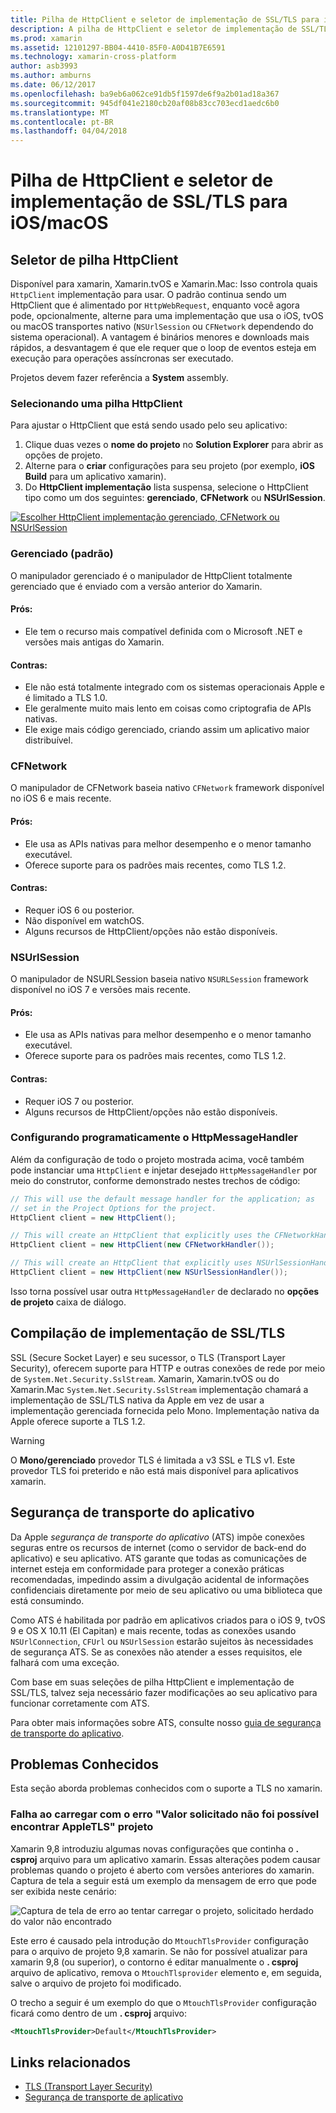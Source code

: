 ```yaml
---
title: Pilha de HttpClient e seletor de implementação de SSL/TLS para iOS/macOS
description: A pilha de HttpClient e seletor de implementação de SSL/TLS determina a implementação de HttpClient e SSL/TLS que será usada pelo aplicativo Xamarin iOS, tvOS ou macOS.
ms.prod: xamarin
ms.assetid: 12101297-BB04-4410-85F0-A0D41B7E6591
ms.technology: xamarin-cross-platform
author: asb3993
ms.author: amburns
ms.date: 06/12/2017
ms.openlocfilehash: ba9eb6a062ce91db5f1597de6f9a2b01ad18a367
ms.sourcegitcommit: 945df041e2180cb20af08b83cc703ecd1aedc6b0
ms.translationtype: MT
ms.contentlocale: pt-BR
ms.lasthandoff: 04/04/2018
---
```

# <a name="httpclient-stack-and-ssltls-implementation-selector-for-iosmacos"></a>Pilha de HttpClient e seletor de implementação de SSL/TLS para iOS/macOS

## <a name="httpclient-stack-selector"></a>Seletor de pilha HttpClient

Disponível para xamarin, Xamarin.tvOS e Xamarin.Mac: Isso controla quais `HttpClient` implementação para usar. O padrão continua sendo um HttpClient que é alimentado por `HttpWebRequest`, enquanto você agora pode, opcionalmente, alterne para uma implementação que usa o iOS, tvOS ou macOS transportes nativo (`NSUrlSession` ou `CFNetwork` dependendo do sistema operacional). A vantagem é binários menores e downloads mais rápidos, a desvantagem é que ele requer que o loop de eventos esteja em execução para operações assíncronas ser executado.

Projetos devem fazer referência a **System** assembly.

<a name="Selecting-a-HttpClient-Stack" />

### <a name="selecting-a-httpclient-stack"></a>Selecionando uma pilha HttpClient

Para ajustar o HttpClient que está sendo usado pelo seu aplicativo:

1. Clique duas vezes o **nome do projeto** no **Solution Explorer** para abrir as opções de projeto.
2. Alterne para o **criar** configurações para seu projeto (por exemplo, **iOS Build** para um aplicativo xamarin).
3. Do **HttpClient implementação** lista suspensa, selecione o HttpClient tipo como um dos seguintes: **gerenciado**, **CFNetwork** ou **NSUrlSession**.

[![Escolher HttpClient implementação gerenciado, CFNetwork ou NSUrlSession](http-stack-images/http-xs-sml.png)](http-stack-images/http-xs.png#lightbox)

<a name="Managed" />

### <a name="managed-default"></a>Gerenciado (padrão)

O manipulador gerenciado é o manipulador de HttpClient totalmente gerenciado que é enviado com a versão anterior do Xamarin.

#### <a name="pros"></a>Prós:

 - Ele tem o recurso mais compatível definida com o Microsoft .NET e versões mais antigas do Xamarin.

#### <a name="cons"></a>Contras:

 - Ele não está totalmente integrado com os sistemas operacionais Apple e é limitado a TLS 1.0.
 - Ele geralmente muito mais lento em coisas como criptografia de APIs nativas.
 - Ele exige mais código gerenciado, criando assim um aplicativo maior distribuível.

<a name="CFNetwork" />

### <a name="cfnetwork"></a>CFNetwork

O manipulador de CFNetwork baseia nativo `CFNetwork` framework disponível no iOS 6 e mais recente.

#### <a name="pros"></a>Prós:

 - Ele usa as APIs nativas para melhor desempenho e o menor tamanho executável.
 - Oferece suporte para os padrões mais recentes, como TLS 1.2.

#### <a name="cons"></a>Contras:

 - Requer iOS 6 ou posterior.
 - Não disponível em watchOS.
 - Alguns recursos de HttpClient/opções não estão disponíveis.

<a name="NSUrlSession" />

### <a name="nsurlsession"></a>NSUrlSession

O manipulador de NSURLSession baseia nativo `NSURLSession` framework disponível no iOS 7 e versões mais recente.

#### <a name="pros"></a>Prós:

 - Ele usa as APIs nativas para melhor desempenho e o menor tamanho executável.
 - Oferece suporte para os padrões mais recentes, como TLS 1.2.

#### <a name="cons"></a>Contras:

 - Requer iOS 7 ou posterior.
 - Alguns recursos de HttpClient/opções não estão disponíveis.

### <a name="programmatically-setting-the-httpmessagehandler"></a>Configurando programaticamente o HttpMessageHandler

Além da configuração de todo o projeto mostrada acima, você também pode instanciar uma `HttpClient` e injetar desejado `HttpMessageHandler` por meio do construtor, conforme demonstrado nestes trechos de código:

```csharp
// This will use the default message handler for the application; as
// set in the Project Options for the project.
HttpClient client = new HttpClient();

// This will create an HttpClient that explicitly uses the CFNetworkHandler
HttpClient client = new HttpClient(new CFNetworkHandler());

// This will create an HttpClient that explicitly uses NSUrlSessionHandler
HttpClient client = new HttpClient(new NSUrlSessionHandler());
```

Isso torna possível usar outra `HttpMessageHandler` de declarado no **opções de projeto** caixa de diálogo.

<a name="New-SSL-TLS-implementation-build-option" />
<a name="Selecting-a-SSL-TLS-implementation" />
<a name="Apple-TLS" />

## <a name="ssltls-implementation-build"></a>Compilação de implementação de SSL/TLS

SSL (Secure Socket Layer) e seu sucessor, o TLS (Transport Layer Security), oferecem suporte para HTTP e outras conexões de rede por meio de `System.Net.Security.SslStream`. Xamarin, Xamarin.tvOS ou do Xamarin.Mac `System.Net.Security.SslStream` implementação chamará a implementação de SSL/TLS nativa da Apple em vez de usar a implementação gerenciada fornecida pelo Mono. Implementação nativa da Apple oferece suporte a TLS 1.2.

<a name="Mono" />

> [!WARNING]
> O **Mono/gerenciado** provedor TLS é limitada a v3 SSL e TLS v1. Este provedor TLS foi preterido e não está mais disponível para aplicativos xamarin. 

<a name="App-Transport-Security" />

## <a name="app-transport-security"></a>Segurança de transporte do aplicativo

Da Apple _segurança de transporte do aplicativo_ (ATS) impõe conexões seguras entre os recursos de internet (como o servidor de back-end do aplicativo) e seu aplicativo. ATS garante que todas as comunicações de internet esteja em conformidade para proteger a conexão práticas recomendadas, impedindo assim a divulgação acidental de informações confidenciais diretamente por meio de seu aplicativo ou uma biblioteca que está consumindo.

Como ATS é habilitada por padrão em aplicativos criados para o iOS 9, tvOS 9 e OS X 10.11 (El Capitan) e mais recente, todas as conexões usando `NSUrlConnection`, `CFUrl` ou `NSUrlSession` estarão sujeitos às necessidades de segurança ATS. Se as conexões não atender a esses requisitos, ele falhará com uma exceção.

Com base em suas seleções de pilha HttpClient e implementação de SSL/TLS, talvez seja necessário fazer modificações ao seu aplicativo para funcionar corretamente com ATS.

Para obter mais informações sobre ATS, consulte nosso [guia de segurança de transporte do aplicativo](~/ios/app-fundamentals/ats.md).

## <a name="known-issues"></a>Problemas Conhecidos

Esta seção aborda problemas conhecidos com o suporte a TLS no xamarin.

### <a name="project-failed-to-load-with-error-requested-value-appletls-wasnt-found"></a>Falha ao carregar com o erro "Valor solicitado não foi possível encontrar AppleTLS" projeto

Xamarin 9,8 introduziu algumas novas configurações que continha o **. csproj** arquivo para um aplicativo xamarin. Essas alterações podem causar problemas quando o projeto é aberto com versões anteriores do xamarin. Captura de tela a seguir está um exemplo da mensagem de erro que pode ser exibida neste cenário:

![Captura de tela de erro ao tentar carregar o projeto, solicitado herdado do valor não encontrado](http-stack-images/tlserror-xs.png)

Este erro é causado pela introdução do `MtouchTlsProvider` configuração para o arquivo de projeto 9,8 xamarin. Se não for possível atualizar para xamarin 9,8 (ou superior), o contorno é editar manualmente o **. csproj** arquivo de aplicativo, remova o `MtouchTlsprovider` elemento e, em seguida, salve o arquivo de projeto foi modificado.

O trecho a seguir é um exemplo do que o `MtouchTlsProvider` configuração ficará como dentro de um **. csproj** arquivo:

```xml
<MtouchTlsProvider>Default</MtouchTlsProvider>
```

## <a name="related-links"></a>Links relacionados

- [TLS (Transport Layer Security)](~/cross-platform/app-fundamentals/transport-layer-security.md)
- [Segurança de transporte de aplicativo](~/ios/app-fundamentals/ats.md)
